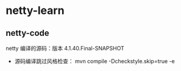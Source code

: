 # netty-learn


## netty-code

netty 编译的源码：版本 4.1.40.Final-SNAPSHOT

- 源码编译跳过风格检查： mvn compile -Dcheckstyle.skip=true -e